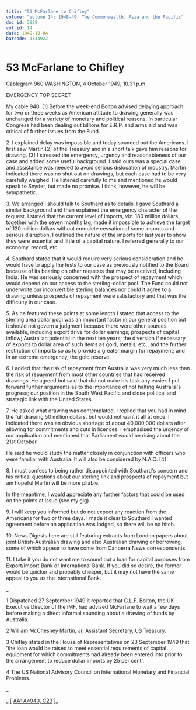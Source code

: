 ```yaml
---
title: "53 McFarlane to Chifley"
volume: "Volume 14: 1948-49, The Commonwealth, Asia and the Pacific"
doc_id: 5829
vol_id: 14
date: 1949-10-04
barcode: 1334922
---
```


# 53 McFarlane to Chifley

Cablegram 960 WASHINGTON, 4 October 1949, 10.31 p.m.

EMERGENCY TOP SECRET

My cable 940. [1] Before the week-end Bolton advised delaying approach for two or three weeks as American attitude to drawing generally was unchanged for a variety of monetary and political reasons. In particular Congress had been dealing out billions for E.R.P. and arms aid and was critical of further issues from the Fund.

2\. I explained delay was impossible and today sounded out the Americans. I first saw Martin [2] of the Treasury and in a short talk gave him reasons for drawing. [3] I stressed the emergency, urgency and reasonableness of our case and added some useful background. I said ours was a special case and assistance was needed to avoid serious dislocation of industry. Martin indicated there was no shut out on drawings, but each case had to be very carefully weighed. He listened carefully to me and mentioned he would speak to Snyder, but made no promise. I think, however, he will be sympathetic.

3\. We arranged I should talk to Southard as to details. I gave Southard a similar background and then explained the emergency character of the request. I stated that the current level of imports, viz. 180 million dollars, together with the seven months lag, made it impossible to achieve the target of 120 million dollars without complete cessation of some imports and serious disruption. I outlined the nature of the imports for last year to show they were essential and little of a capital nature. I referred generally to our economy, record, etc.

4\. Southard stated that it would require very serious consideration and he would have to apply the tests to our case as previously notified to the Board because of its bearing on other requests that may be received, including India. He was seriously concerned with the prospect of repayment which would depend on our access to the sterling-dollar pool. The Fund could not underwrite our inconvertible sterling balances nor could it agree to a drawing unless prospects of repayment were satisfactory and that was the difficulty in our case.

5\. As he featured these points at some length I stated that access to the sterling area dollar pool was an important factor in our general position but it should not govern a judgment because there were other sources available, including export drive for dollar earnings; prospects of capital inflow; Australian potential in the next ten years; the diversion if necessary of exports to dollar area of such items as gold, metals, etc., and the further restriction of imports so as to provide a greater margin for repayment; and in an extreme emergency, the gold reserve.

6\. I added that the risk of repayment from Australia was very much less than the risk of repayment from most other countries that had received drawings. He agreed but said that did not make his task any easier. I put forward further arguments as to the importance of not halting Australia's progress; our position in the South West Pacific and close political and strategic link with the United States.

7\. He asked what drawing was contemplated, I replied that you had in mind the full drawing 50 million dollars, but would not want it all at once. I indicated there was an obvious shortage of about 40,000,000 dollars after allowing for commitments and cuts in licences. I emphasised the urgency of our application and mentioned that Parliament would be rising about the 21st October.

He said he would study the matter closely in conjunction with officers who were familiar with Australia. It will also be considered by N.A.C. [4]

8\. I must confess to being rather disappointed with Southard's concern and his critical questions about our sterling link and prospects of repayment but am hopeful Martin will be more pliable.

In the meantime, I would appreciate any further factors that could be used on the points at issue (see my gig).

9\. I will keep you informed but do not expect any reaction from the Americans for two or three days. I made it clear to Southard I wanted agreement before an application was lodged, so there will be no hitch.

10\. News Digests here are still featuring extracts from London papers about joint British-Australian drawing and also Australian drawing or borrowing, some of which appear to have come from Canberra News correspondents.

11\. I take it you do not want me to sound out a loan for capital purposes from Export/Import Bank or International Bank. If you did so desire, the former would be quicker and probably cheaper, but it may not have the same appeal to you as the International Bank.

_

1 Dispatched 27 September 1949 it reported that G.L.F. Bolton, the UK Executive Director of the IMF, had advised McFarlane to wait a few days before making a direct informal sounding about a drawing of funds by Australia.

2 William McChesney Martin, Jr, Assistant Secretary, US Treasury.

3 Chifley stated in the House of Representatives on 23 September 1949 that 'the loan would be raised to meet essential requirements of capital equipment for which commitments had already been entered into prior to the arrangement to reduce dollar imports by 25 per cent'.

4 The US National Advisory Council on International Monetary and Financial Problems.

_

_ [ [AA: A4940, C23](http://www.naa.gov.au/cgi-bin/Search?O=I&Number=1334922) ]_
